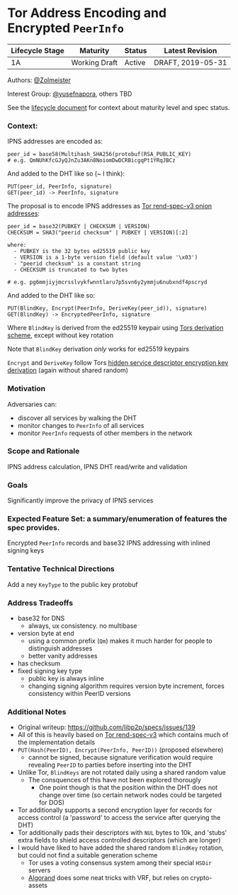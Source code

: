# Tor Address Encoding and Encrypted `PeerInfo`

| Lifecycle Stage | Maturity      | Status | Latest Revision   |
|-----------------|---------------|--------|-------------------|
| 1A              | Working Draft | Active | DRAFT, 2019-05-31 |

Authors: [@Zolmeister]

Interest Group: [@yusefnapora], others TBD

[@Zolmeister]: https://github.com/Zolmeister
[@yusefnapora]: https://github.com/yusefnapora

See the [lifecycle document][lifecycle-spec] for context about maturity level
and spec status.

[lifecycle-spec]: https://github.com/libp2p/specs/blob/master/00-framework-01-spec-lifecycle.md

### Context:

IPNS addresses are encoded as:

```
peer_id = base58(Multihash_SHA256(protobuf(RSA_PUBLIC_KEY)
# e.g. QmNUhKfcGJyQJnZu3AKn8NoiomDwDCRBicgqPt1YRqJBCz
```

And added to the DHT like so (~ I think):

```
PUT(peer_id, PeerInfo, signature)
GET(peer_id) -> PeerInfo, signature
```

The proposal is to encode IPNS addresses as [Tor rend-spec-v3 onion addresses](https://gitweb.torproject.org/torspec.git/tree/rend-spec-v3.txt#n2029):

```
peer_id = base32(PUBKEY | CHECKSUM | VERSION)
CHECKSUM = SHA3("peerid checksum" | PUBKEY | VERSION)[:2]

where:
  - PUBKEY is the 32 bytes ed25519 public key
  - VERSION is a 1-byte version field (default value '\x03')
  - "peerid checksum" is a constant string
  - CHECKSUM is truncated to two bytes

# e.g. pg6mmjiyjmcrsslvykfwnntlaru7p5svn6y2ymmju6nubxndf4pscryd
```

And added to the DHT like so:

```
PUT(BlindKey, Encrypt(PeerInfo, DeriveKey(peer_id)), signature)
GET(BlindKey) -> EncryptedPeerInfo, signature
```

Where `BlindKey` is derived from the ed25519 keypair using [Tors derivation scheme](https://gitweb.torproject.org/torspec.git/tree/rend-spec-v3.txt#n2161), except without key rotation

Note that `BlindKey` derivation _only_ works for ed25519 keypairs

`Encrypt` and `DeriveKey` follow Tors [hidden service descriptor encryption key derivation](https://gitweb.torproject.org/torspec.git/tree/rend-spec-v3.txt#n1424) (again without shared random)


### Motivation

Adversaries can:
  - discover all services by walking the DHT
  - monitor changes to `PeerInfo` of all services
  - monitor `PeerInfo` requests of other members in the network

### Scope and Rationale

IPNS address calculation, IPNS DHT read/write and validation

### Goals

Significantly improve the privacy of IPNS services

### Expected Feature Set: a summary/enumeration of features the spec provides.

Encrypted `PeerInfo` records and base32 IPNS addressing with inlined signing keys

### Tentative Technical Directions

Add a ney `KeyType` to the public key protobuf

### Address Tradeoffs

  - base32 for DNS
    - always, ux consistency. no multibase
  - version byte at end
    - using a common prefix (`Qm`) makes it much harder for people to distinguish addresses
    - better vanity addresses
  - has checksum
  - fixed signing key type
    - public key is always inline
    - changing signing algorithm requires version byte increment, forces consistency within PeerID versions

### Additional Notes

  - Original writeup: https://github.com/libp2p/specs/issues/139
  - All of this is heavily based on [Tor rend-spec-v3](https://gitweb.torproject.org/torspec.git/tree/rend-spec-v3.txt) which contains much of the implementation details
  - `PUT(Hash(PeerID), Encrypt(PeerInfo, PeerID))` (proposed elsewhere)
    - cannot be signed, because signature verification would require revealing `PeerID` to parties before inserting into the DHT
  - Unlike Tor, `BlindKeys` are not rotated daily using a shared random value
    - The consquences of this have not been explored thorougly
      - One point though is that the position within the DHT does not change over time (so certain network nodes could be targeted for DOS)
  - Tor additionally supports a second encryption layer for records for access control (a 'password' to access the service after querying the DHT)
  - Tor additionally pads their descriptors with `NUL` bytes to 10k, and 'stubs' extra fields to shield access controlled descriptors (which are longer)
  - I would have liked to have added the shared random `BlindKey` rotation, but could not find a suitable generation scheme
    - Tor uses a voting consensus system among their special `HSDir` servers
    - [Algorand](https://medium.com/algorand/algorand-releases-first-open-source-code-of-verifiable-random-function-93c2960abd61) does some neat tricks with VRF, but relies on crypto-assets
    
